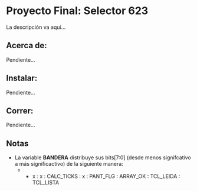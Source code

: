 # Proyecto Final: Selector 623
La descripción va aquí...

## Acerca de:
Pendiente...

## Instalar:
Pendiente...

## Correr:
Pendiente...

## Notas
* La variable **BANDERA** distribuye sus bits[7:0] (desde menos signifcativo a más significactivo) de la siguiente manera:
    * * x : x : CALC_TICKS : x : PANT_FLG : ARRAY_OK : TCL_LEIDA : TCL_LISTA

